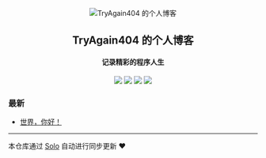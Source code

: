 <p align="center"><img alt="TryAgain404 的个人博客" src="https://static.b3log.org/images/brand/solo-32.png"></p><h2 align="center">
TryAgain404 的个人博客
</h2>

<h4 align="center">记录精彩的程序人生</h4>
<p align="center"><a title="TryAgain404 的个人博客" target="_blank" href="https://github.com/TryAgain404/solo-blog"><img src="https://img.shields.io/github/last-commit/TryAgain404/solo-blog.svg?style=flat-square&color=FF9900"></a>
<a title="GitHub repo size in bytes" target="_blank" href="https://github.com/TryAgain404/solo-blog"><img src="https://img.shields.io/github/repo-size/TryAgain404/solo-blog.svg?style=flat-square"></a>
<a title="Solo Version" target="_blank" href="https://github.com/b3log/solo/releases"><img src="https://img.shields.io/badge/solo-3.6.5-f1e05a.svg?style=flat-square&color=blueviolet"></a>
<a title="Hits" target="_blank" href="https://github.com/b3log/hits"><img src="https://hits.b3log.org/TryAgain404/solo-blog.svg"></a></p>

### 最新

* [世界，你好！](http://www.itratel.cn/hello-solo)



---

本仓库通过 [Solo](https://github.com/b3log/solo) 自动进行同步更新 ❤️ 